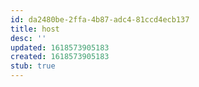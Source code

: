 ```yaml
---
id: da2480be-2ffa-4b87-adc4-81ccd4ecb137
title: host
desc: ''
updated: 1618573905183
created: 1618573905183
stub: true
---
```


